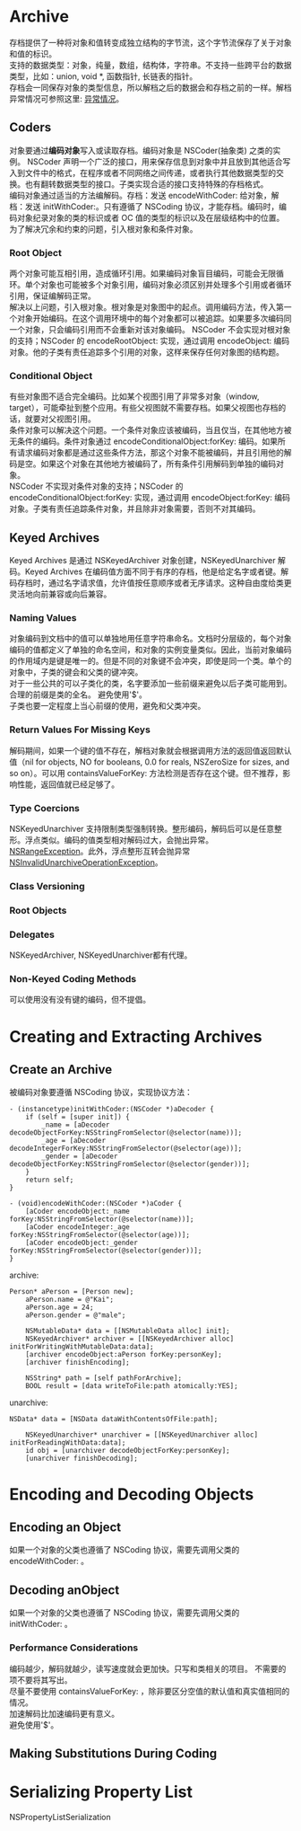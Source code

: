 # Archive

存档提供了一种将对象和值转变成独立结构的字节流，这个字节流保存了关于对象和值的标识。	
支持的数据类型：对象，纯量，数组，结构体，字符串。不支持一些跨平台的数据类型，比如：union, void *, 函数指针, 长链表的指针。	
存档会一同保存对象的类型信息，所以解档之后的数据会和存档之前的一样。解档异常情况可参照这里: [异常情况](xcdoc://?url=developer.apple.com/library/ios/documentation/Cocoa/Conceptual/Archiving/Articles/codingobjects.html#//apple_ref/doc/uid/20000948-97072)。	  
<!-- more -->

## Coders
对象要通过**编码对象**写入或读取存档。编码对象是 NSCoder(抽象类) 之类的实例。 NSCoder 声明一个广泛的接口，用来保存信息到对象中并且放到其他适合写入到文件中的格式，在程序或者不同网络之间传递，或者执行其他数据类型的交换。也有翻转数据类型的接口。子类实现合适的接口支持特殊的存档格式。	
编码对象通过适当的方法编解码。存档：发送 encodeWithCoder: 给对象，解档：发送 initWithCoder:。只有遵循了 NSCoding 协议，才能存档。编码时，编码对象纪录对象的类的标识或者 OC 值的类型的标识以及在层级结构中的位置。	
为了解决冗余和约束的问题，引入根对象和条件对象。	

### Root Object
两个对象可能互相引用，造成循环引用。如果编码对象盲目编码，可能会无限循环。单个对象也可能被多个对象引用，编码对象必须区别并处理多个引用或者循环引用，保证编解码正常。	
解决以上问题，引入根对象。根对象是对象图中的起点。调用编码方法，传入第一个对象开始编码。在这个调用环境中的每个对象都可以被追踪。如果要多次编码同一个对象，只会编码引用而不会重新对该对象编码。	
NSCoder 不会实现对根对象的支持；NSCoder 的 encodeRootObject: 实现，通过调用 encodeObject: 编码对象。他的子类有责任追踪多个引用的对象，这样来保存任何对象图的结构题。	
### Conditional Object
有些对象图不适合完全编码。比如某个视图引用了非常多对象（window, target），可能牵扯到整个应用。有些父视图就不需要存档。如果父视图也存档的话，就要对父视图引用。	
条件对象可以解决这个问题。一个条件对象应该被编码，当且仅当，在其他地方被无条件的编码。条件对象通过 encodeConditionalObject:forKey: 编码。如果所有请求编码对象都是通过这些条件方法，那这个对象不能被编码，并且引用他的解码是空。如果这个对象在其他地方被编码了，所有条件引用解码到单独的编码对象。	
NSCoder 不实现对条件对象的支持；NSCoder 的 encodeConditionalObject:forKey: 实现，通过调用 encodeObject:forKey: 编码对象。子类有责任追踪条件对象，并且除非对象需要，否则不对其编码。	

## Keyed Archives
Keyed Archives 是通过 NSKeyedArchiver 对象创建，NSKeyedUnarchiver 解码。Keyed Archives 在编码值方面不同于有序的存档，他是给定名字或者键。解码存档时，通过名字请求值，允许值按任意顺序或者无序请求。这种自由度给类更灵活地向前兼容或向后兼容。	

### Naming Values
对象编码到文档中的值可以单独地用任意字符串命名。文档时分层级的，每个对象编码的值都定义了单独的命名空间，和对象的实例变量类似。因此，当前对象编码的作用域内是键是唯一的。但是不同的对象键不会冲突，即使是同一个类。单个的对象中，子类的键会和父类的键冲突。	
对于一些公共的可以子类化的类，名字要添加一些前缀来避免以后子类可能用到。合理的前缀是类的全名。	
避免使用'$'。	
子类也要一定程度上当心前缀的使用，避免和父类冲突。

### Return Values For Missing Keys
解码期间，如果一个键的值不存在，解档对象就会根据调用方法的返回值返回默认值（nil for objects, NO for booleans, 0.0 for reals, NSZeroSize for sizes, and so on）。可以用 containsValueForKey: 方法检测是否存在这个键。但不推荐，影响性能，返回值就已经足够了。

### Type Coercions
NSKeyedUnarchiver 支持限制类型强制转换。整形编码，解码后可以是任意整形。浮点类似。编码的值类型相对解码过大，会抛出异常。[NSRangeException](xcdoc://?url=developer.apple.com/library/ios/documentation/Cocoa/Reference/Foundation/Miscellaneous/Foundation_Constants/index.html#//apple_ref/doc/c_ref/NSRangeException)。此外，浮点整形互转会抛异常[NSInvalidUnarchiveOperationException](xcdoc://?url=developer.apple.com/library/ios/documentation/Cocoa/Reference/Foundation/Classes/NSKeyedUnarchiver_Class/index.html#//apple_ref/doc/c_ref/NSInvalidUnarchiveOperationException)。	

### Class Versioning
### Root Objects
### Delegates
NSKeyedArchiver, NSKeyedUnarchiver都有代理。
### Non-Keyed Coding Methods
可以使用没有没有键的编码，但不提倡。

# Creating and Extracting Archives
## Create an Archive
被编码对象要遵循 NSCoding 协议，实现协议方法：

```
- (instancetype)initWithCoder:(NSCoder *)aDecoder {
    if (self = [super init]) {
        _name = [aDecoder decodeObjectForKey:NSStringFromSelector(@selector(name))];
        _age = [aDecoder decodeIntegerForKey:NSStringFromSelector(@selector(age))];
        _gender = [aDecoder decodeObjectForKey:NSStringFromSelector(@selector(gender))];
    }
    return self;
}

- (void)encodeWithCoder:(NSCoder *)aCoder {
    [aCoder encodeObject:_name forKey:NSStringFromSelector(@selector(name))];
    [aCoder encodeInteger:_age forKey:NSStringFromSelector(@selector(age))];
    [aCoder encodeObject:_gender forKey:NSStringFromSelector(@selector(gender))];
}
```
archive:	

```
Person* aPerson = [Person new];
    aPerson.name = @"Kai";
    aPerson.age = 24;
    aPerson.gender = @"male";
    
    NSMutableData* data = [[NSMutableData alloc] init];
    NSKeyedArchiver* archiver = [[NSKeyedArchiver alloc] initForWritingWithMutableData:data];
    [archiver encodeObject:aPerson forKey:personKey];
    [archiver finishEncoding];
    
    NSString* path = [self pathForArchive];
    BOOL result = [data writeToFile:path atomically:YES];
```
unarchive:

```
NSData* data = [NSData dataWithContentsOfFile:path];
    
    NSKeyedUnarchiver* unarchiver = [[NSKeyedUnarchiver alloc] initForReadingWithData:data];
    id obj = [unarchiver decodeObjectForKey:personKey];
    [unarchiver finishDecoding];
```
# Encoding and Decoding Objects
## Encoding an Object
如果一个对象的父类也遵循了 NSCoding 协议，需要先调用父类的 encodeWithCoder: 。

## Decoding anObject
如果一个对象的父类也遵循了 NSCoding 协议，需要先调用父类的 initWithCoder: 。

### Performance Considerations
编码越少，解码就越少，读写速度就会更加快。只写和类相关的项目。	
不需要的项不要将其写出。	
尽量不要使用 containsValueForKey: ，除非要区分空值的默认值和真实值相同的情况。	
加速解码比加速编码更有意义。	
避免使用'$'。

## Making Substitutions During Coding

# Serializing Property List
NSPropertyListSerialization